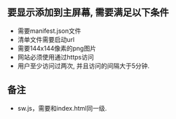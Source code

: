 ## 要显示添加到主屏幕, 需要满足以下条件
- 需要manifest.json文件
- 清单文件需要启动url
- 需要144x144像素的png图片
- 网站必须使用通过https访问
- 用户至少访问过两次, 并且访问的间隔大于5分钟.

## 备注
- sw.js，需要和index.html同一级.